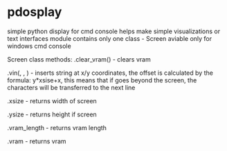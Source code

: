 # pdosplay
simple python display for cmd console
helps make simple visualizations or text interfaces
module contains only one class - Screen
aviable only for windows cmd console

Screen class methods:
.clear_vram() - clears vram

.vin(<string>, <x>, <y>) - inserts string at x/y coordinates, the offset is calculated 
    by the formula: y*xsise+x, this means that if <string> goes beyond the screen, the 
    characters will be transferred to the next line
    
.xsize - returns width of screen

.ysize - returns height if screen

.vram_length - returns vram length

.vram - returns vram
